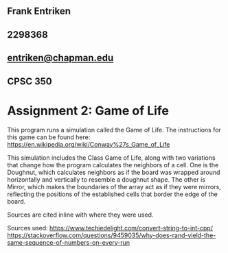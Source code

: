 ## Frank Entriken
## 2298368
## entriken@chapman.edu
## CPSC 350
# Assignment 2: Game of Life

This program runs a simulation called the Game of Life. The instructions for this game can be found here:
https://en.wikipedia.org/wiki/Conway%27s_Game_of_Life

This simulation includes the Class Game of Life, along with two variations that change how the program calculates
the neighbors of a cell. One is the Doughnut, which calculates neighbors as if the board was wrapped around horizontally
and vertically to resemble a doughnut shape. The other is Mirror, which makes the boundaries of the array act as if
they were mirrors, reflecting the positions of the established cells that border the edge of the board.

Sources are cited inline with where they were used.

Sources used:
https://www.techiedelight.com/convert-string-to-int-cpp/
https://stackoverflow.com/questions/9459035/why-does-rand-yield-the-same-sequence-of-numbers-on-every-run
